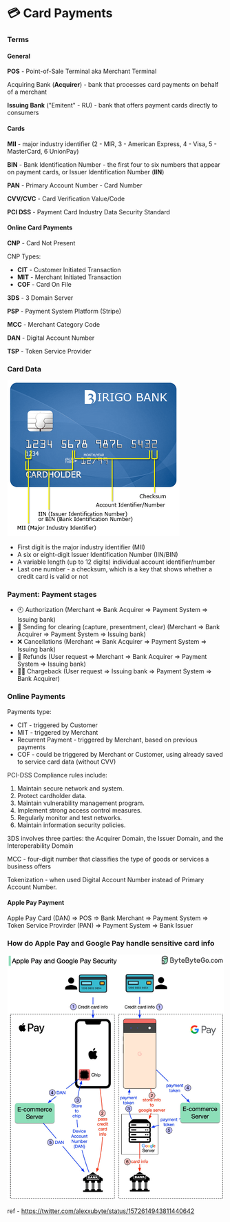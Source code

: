 # 💳 Card Payments

### Terms

#### General

**POS** - Point-of-Sale Terminal aka Merchant Terminal

Acquiring Bank (**Acquirer**) - bank that processes card payments on behalf of a merchant

**Issuing Bank** ("Emitent" - RU) - bank that offers payment cards directly to consumers

#### Cards

**MII** - major industry identifier (2 - MIR, 3 - American Express, 4 - Visa, 5 -  MasterCard, 6 UnionPay)

**BIN** - Bank Identification Number - the first four to six numbers that appear on payment cards, or Issuer Identification Number (**IIN**)

**PAN** - Primary Account Number - Card Number

**CVV/CVC** - Card Verification Value/Code

**PCI DSS** -  Payment Card Industry Data Security Standard

#### Online Card Payments

**CNP** - Card Not Present

CNP Types:

* **CIT** - Customer Initiated Transaction
* **MIT** - Merchant Initiated Transaction
* **COF** - Card On File

**3DS** - 3 Domain Server

**PSP** - Payment System Platform (Stripe)

**MCC** - Merchant Category Code

**DAN** - Digital Account Number

**TSP** - Token Service Provider

### Card Data

![](../../aaa-assets/card-payments-1.png)

* First digit is the major industry identifier (MII)
* A six or eight-digit Issuer Identification Number (IIN/BIN)
* A variable length (up to 12 digits) individual account identifier/number
* Last one number - a checksum, which is a key that shows whether a credit card is valid or not

### Payment: Payment stages

* 🕙 Authorization (Merchant => Bank Acquirer => Payment System => Issuing bank)
* 📄 Sending for clearing (capture, presentment, clear) (Merchant => Bank Acquirer => Payment System => Issuing bank)
* ❌ Cancellations (Merchant => Bank Acquirer => Payment System => Issuing bank)
* 🤑 Refunds (User request => Merchant => Bank Acquirer => Payment System => Issuing bank)
* 🕵️‍♂️ Chargeback (User request => Issuing bank => Payment System => Bank Acquirer)

### Online Payments

Payments type:

* CIT - triggered by Customer
* MIT - triggered by Merchant
* Recurrent Payment - triggered by Merchant, based on previous payments
* COF - could be triggered by Merchant or Customer, using already saved to service card data (without CVV)

PCI-DSS Compliance rules include:

1. Maintain secure network and system.
2. Protect cardholder data.
3. Maintain vulnerability management program.
4. Implement strong access control measures.
5. Regularly monitor and test networks.
6. Maintain information security policies.

3DS involves three parties: the Acquirer Domain, the Issuer Domain, and the Interoperability Domain

MCC - four-digit number that classifies the type of goods or services a business offers

Tokenization - when used Digital Account Number instead of Primary Account Number.

#### Apple Pay Payment

Apple Pay Card (DAN) => POS => Bank Merchant => Payment System => Token Service Provirder (PAN) => Payment System => Bank Issuer

### How do Apple Pay and Google Pay handle sensitive card info

![](../../aaa-assets/card-payments-2.png)

ref - https://twitter.com/alexxubyte/status/1572614943811440642
